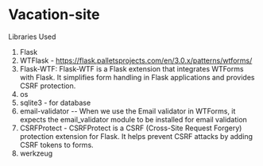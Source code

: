 # Vacation-site
Libraries Used
1. Flask
2. WTFlask - https://flask.palletsprojects.com/en/3.0.x/patterns/wtforms/
3. Flask-WTF: Flask-WTF is a Flask extension that integrates WTForms with Flask. It simplifies form handling in Flask applications and provides CSRF protection.
4. os 
5. sqlite3 - for database
6. email-validator -- When we use the Email validator in WTForms, it expects the email_validator module to be installed for email validation
7. CSRFProtect - CSRFProtect is a CSRF (Cross-Site Request Forgery) protection extension for Flask. It helps prevent CSRF attacks by adding CSRF tokens to forms.
8. werkzeug
